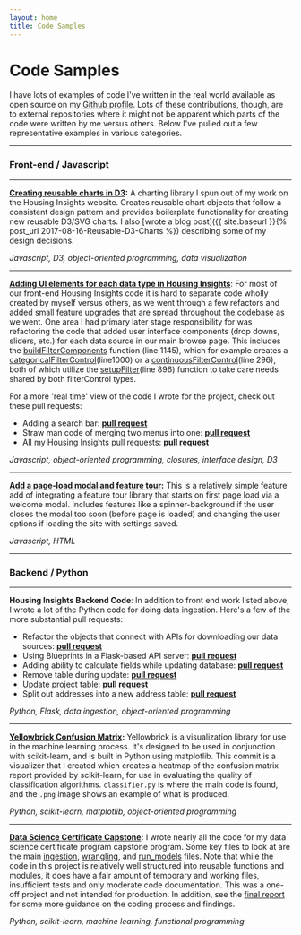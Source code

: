 ```yaml
---
layout: home
title: Code Samples
---
```


# Code Samples

I have lots of examples of code I've written in the real world available as open source on my [Github profile](https://github.com/NealHumphrey). Lots of these contributions, though, are to external repositories where it might not be apparent which parts of the code were written by me versus others. Below I've pulled out a few representative examples in various categories.

<hr>

### Front-end / Javascript

<hr>

**[Creating reusable charts in D3](https://github.com/NealHumphrey/d3-boilerplate):** A charting library I spun out of my work on the Housing Insights website. Creates reusable chart objects that follow a consistent design pattern and provides boilerplate functionality for creating new reusable D3/SVG charts. I also [wrote a blog post]({{ site.baseurl }}{% post_url 2017-08-16-Reusable-D3-Charts %}) describing some of my design decisions. 

*Javascript, D3, object-oriented programming, data visualization*

<hr>

**[Adding UI elements for each data type in Housing Insights](https://github.com/codefordc/housing-insights/blob/4fe0d453fbfb56358c233e8c4b6cf0784c9905a7/docs/tool/js/views/filter-view.js)**: For most of our front-end Housing Insights code it is hard to separate code wholly created by myself versus others, as we went through a few refactors and added small feature upgrades that are spread throughout the codebase as we went. One area I had primary later stage responsibility for was refactoring the code that added user interface components (drop downs, sliders, etc.) for each data source in our main browse page. This includes the [buildFilterComponents](https://github.com/codefordc/housing-insights/blob/4fe0d453fbfb56358c233e8c4b6cf0784c9905a7/docs/tool/js/views/filter-view.js#L1145) function (line 1145), which for example creates a [categoricalFilterControl](https://github.com/codefordc/housing-insights/blob/4fe0d453fbfb56358c233e8c4b6cf0784c9905a7/docs/tool/js/views/filter-view.js#L1000)(line1000) or a [continuousFilterControl](https://github.com/codefordc/housing-insights/blob/4fe0d453fbfb56358c233e8c4b6cf0784c9905a7/docs/tool/js/views/filter-view.js#L296)(line 296), both of which utilize the [setupFilter](https://github.com/codefordc/housing-insights/blob/4fe0d453fbfb56358c233e8c4b6cf0784c9905a7/docs/tool/js/views/filter-view.js#L896)(line 896) function to take care needs shared by both filterControl types. 

For a more 'real time' view of the code I wrote for the project, check out these pull requests:

* Adding a search bar: **[pull request](https://github.com/codefordc/housing-insights/pull/473)**
* Straw man code of merging two menus into one: **[pull request](https://github.com/codefordc/housing-insights/pull/375)**
* All my Housing Insights pull requests: **[pull request](https://github.com/codefordc/housing-insights/pulls?utf8=%E2%9C%93&q=is%3Apr+author%3ANealHumphrey+)**

*Javascript, object-oriented programming, closures, interface design, D3*

<hr>

**[Add a page-load modal and feature tour](https://github.com/codefordc/housing-insights/pull/549):** This is a relatively simple feature add of integrating a feature tour library that starts on first page load via a welcome modal. Includes features like a spinner-background if the user closes the modal too soon (before page is loaded) and changing the user options if loading the site with settings saved.

*Javascript, HTML*

<hr> 

### Backend / Python

<hr>

**Housing Insights Backend Code**: In addition to front end work listed above, I wrote a lot of the Python code for doing data ingestion. Here's a few of the more substantial pull requests:

- Refactor the objects that connect with APIs for downloading our data sources: **[pull request](https://github.com/codefordc/housing-insights/pull/286)**
- Using Blueprints in a Flask-based API server: **[pull request](https://github.com/codefordc/housing-insights/pull/412/files)**
- Adding ability to calculate fields while updating database: **[pull request](https://github.com/codefordc/housing-insights/pull/435)**
- Remove table during update: **[pull request](https://github.com/codefordc/housing-insights/pull/462)**
- Update project table: **[pull request](https://github.com/codefordc/housing-insights/pull/466)**
- Split out addresses into a new address table: **[pull request](https://github.com/codefordc/housing-insights/pull/497)**

*Python, Flask, data ingestion, object-oriented programming*

<hr>

**[Yellowbrick Confusion Matrix](https://github.com/DistrictDataLabs/yellowbrick/pull/144/commits/ceee7f8481669c351241834698b2813a84f498b0):** Yellowbrick is a visualization library for use in the machine learning process. It's designed to be used in conjunction with scikit-learn, and is built in Python using matplotlib. This commit is a visualizer that I created which creates a heatmap of the confusion matrix report provided by scikit-learn, for use in evaluating the quality of classification algorithms. `classifier.py` is where the main code is found, and the `.png` image shows an example of what is produced. 

*Python, scikit-learn, matplotlib, object-oriented programming*

<hr>

**[Data Science Certificate Capstone](https://github.com/georgetown-analytics/housing-risk):** I wrote nearly all the code for my data science certificate program capstone program. Some key files to look at are the main [ingestion](https://github.com/georgetown-analytics/housing-risk/blob/dev/code/ingestion/update_database.py), [wrangling](https://github.com/georgetown-analytics/housing-risk/blob/dev/code/wrangling/wrangle_data.py), and [run_models](https://github.com/georgetown-analytics/housing-risk/blob/dev/code/prediction/run_models.py) files. Note that while the code in this project is relatively well structured into reusable functions and modules, it does have a fair amount of temporary and working files, insufficient tests and only moderate code documentation. This was a one-off project and not intended for production. In addition, see the [final report](https://github.com/georgetown-analytics/housing-risk/blob/dev/presentation/HousingRisk-CapstoneFinalReport.pdf) for some more guidance on the coding process and findings.

*Python, scikit-learn, machine learning, functional programming*

